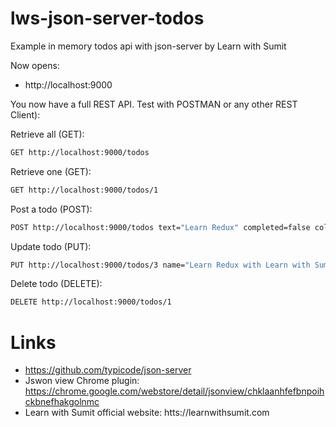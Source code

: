 # lws-json-server-todos

Example in memory todos api with json-server by Learn with Sumit

Now opens:

-   http://localhost:9000

You now have a full REST API. Test with POSTMAN or any other REST Client):

Retrieve all (GET):

```bash
GET http://localhost:9000/todos
```

Retrieve one (GET):

```bash
GET http://localhost:9000/todos/1
```

Post a todo (POST):

```bash
POST http://localhost:9000/todos text="Learn Redux" completed=false color="red"
```

Update todo (PUT):

```bash
PUT http://localhost:9000/todos/3 name="Learn Redux with Learn with Sumit" completed=true color="green"
```

Delete todo (DELETE):

```bash
DELETE http://localhost:9000/todos/1
```

# Links

-   https://github.com/typicode/json-server
-   Jswon view Chrome plugin: https://chrome.google.com/webstore/detail/jsonview/chklaanhfefbnpoihckbnefhakgolnmc
-   Learn with Sumit official website: htts://learnwithsumit.com
